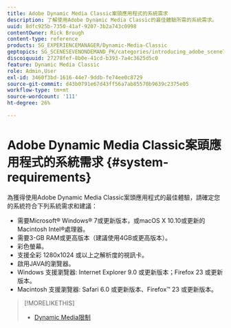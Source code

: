 ```yaml
---
title: Adobe Dynamic Media Classic案頭應用程式的系統需求
description: 了解使用Adobe Dynamic Media Classic的最佳體驗所需的系統需求。
uuid: 8dfc925b-7350-41af-9207-3b2a743c0998
contentOwner: Rick Brough
content-type: reference
products: SG_EXPERIENCEMANAGER/Dynamic-Media-Classic
geptopics: SG_SCENESEVENONDEMAND_PK/categories/introducing_adobe_scene7
discoiquuid: 27278fef-8b0e-41cd-b393-7a4c3625d5c0
feature: Dynamic Media Classic
role: Admin,User
exl-id: 3460f3bd-1616-44e7-9ddb-fe74ee0c8729
source-git-commit: d43b0791e67d43ff56a7ab85570b9639c2375e05
workflow-type: tm+mt
source-wordcount: '111'
ht-degree: 26%

---
```


# Adobe Dynamic Media Classic案頭應用程式的系統需求 {#system-requirements}

為獲得使用Adobe Dynamic Media Classic案頭應用程式的最佳體驗，請確定您的系統符合下列系統需求和建議：

* 需要Microsoft® Windows® 7或更新版本，或macOS X 10.10或更新的Macintosh Intel®處理器。
* 需要3-GB RAM或更高版本（建議使用4GB或更高版本）。
* 彩色螢幕。
* 支援全彩 1280x1024 或以上之解析度的視訊卡。
* 啟用JAVA的瀏覽器。
* Windows 支援瀏覽器: Internet Explorer 9.0 或更新版本；Firefox 23 或更新版本。
* Macintosh 支援瀏覽器: Safari 6.0 或更新版本、Firefox™ 23 或更新版本。

>[!MORELIKETHIS]
>
>* [Dynamic Media限制](/help/limitations.md)


